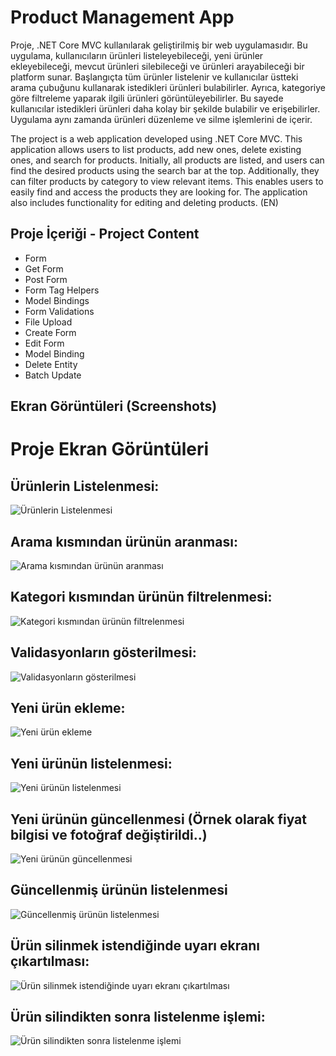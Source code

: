 # Product Management App

Proje, .NET Core MVC kullanılarak geliştirilmiş bir web uygulamasıdır. Bu uygulama, kullanıcıların ürünleri listeleyebileceği, yeni ürünler ekleyebileceği, mevcut ürünleri silebileceği ve ürünleri arayabileceği bir platform sunar. Başlangıçta tüm ürünler listelenir ve kullanıcılar üstteki arama çubuğunu kullanarak istedikleri ürünleri bulabilirler. Ayrıca, kategoriye göre filtreleme yaparak ilgili ürünleri görüntüleyebilirler. Bu sayede kullanıcılar istedikleri ürünleri daha kolay bir şekilde bulabilir ve erişebilirler. Uygulama aynı zamanda ürünleri düzenleme ve silme işlemlerini de içerir.

The project is a web application developed using .NET Core MVC. This application allows users to list products, add new ones, delete existing ones, and search for products. Initially, all products are listed, and users can find the desired products using the search bar at the top. Additionally, they can filter products by category to view relevant items. This enables users to easily find and access the products they are looking for. The application also includes functionality for editing and deleting products. (EN)

## Proje İçeriği - Project Content

- Form
- Get Form
- Post Form
- Form Tag Helpers 
- Model Bindings
- Form Validations
- File Upload
- Create Form
- Edit Form
- Model Binding
- Delete Entity
- Batch Update

## Ekran Görüntüleri (Screenshots)

# Proje Ekran Görüntüleri

## Ürünlerin Listelenmesi:
![Ürünlerin Listelenmesi](ProjectSS/1.png)

## Arama kısmından ürünün aranması:
![Arama kısmından ürünün aranması](ProjectSS/2.png)

## Kategori kısmından ürünün filtrelenmesi:
![Kategori kısmından ürünün filtrelenmesi](ProjectSS/3.png)

## Validasyonların gösterilmesi:
![Validasyonların gösterilmesi](ProjectSS/4.png)

## Yeni ürün ekleme:
![Yeni ürün ekleme](ProjectSS/5.png)

## Yeni ürünün listelenmesi:
![Yeni ürünün listelenmesi](ProjectSS/6.png)

## Yeni ürünün güncellenmesi (Örnek olarak fiyat bilgisi ve fotoğraf değiştirildi..)
![Yeni ürünün güncellenmesi](ProjectSS/7.png)

## Güncellenmiş ürünün listelenmesi
![Güncellenmiş ürünün listelenmesi](ProjectSS/8.png)

## Ürün silinmek istendiğinde uyarı ekranı çıkartılması:
![Ürün silinmek istendiğinde uyarı ekranı çıkartılması](ProjectSS/9.png)

## Ürün silindikten sonra listelenme işlemi:
![Ürün silindikten sonra listelenme işlemi](ProjectSS/10.png)


